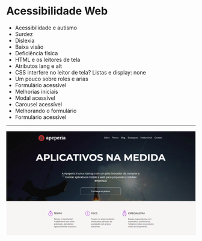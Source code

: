 Acessibilidade Web
===============================================

- Acessibilidade e autismo
- Surdez
- Dislexia
- Baixa visão
- Deficiência física
- HTML e os leitores de tela
- Atributos lang e alt
- CSS interfere no leitor de tela? Listas e display: none
- Um pouco sobre roles e arias
- Formulário acessível
- Melhorias iniciais
- Modal acessível
- Carousel acessível
- Melhorando o formulário
- Formulário acessível

--------------------
 ![](https://github.com/jacksonn455/acessibilidade-web/blob/master/img/img.png)
